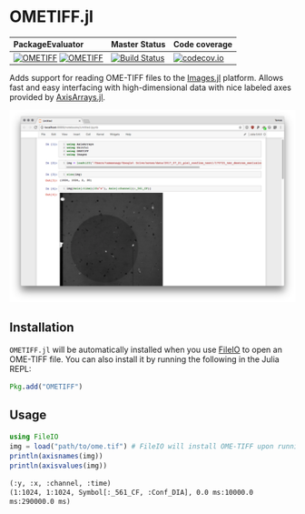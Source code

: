 # OMETIFF.jl


| PackageEvaluator  | Master Status  | Code coverage  |
|:--|:--|:--|
|  [![OMETIFF](http://pkg.julialang.org/badges/OMETIFF_0.6.svg)](http://pkg.julialang.org/detail/OMETIFF) [![OMETIFF](http://pkg.julialang.org/badges/OMETIFF_0.7.svg)](http://pkg.julialang.org/detail/OMETIFF) | [![Build Status](https://travis-ci.org/tlnagy/OMETIFF.jl.svg?branch=master)](https://travis-ci.org/tlnagy/OMETIFF.jl)  | [![codecov.io](http://codecov.io/github/tlnagy/OMETIFF.jl/coverage.svg?branch=master)](http://codecov.io/github/tlnagy/OMETIFF.jl?branch=master)  |

Adds support for reading OME-TIFF files to the [Images.jl](https://github.com/JuliaImages/Images.jl)
platform. Allows fast and easy interfacing with high-dimensional data with nice
labeled axes provided by [AxisArrays.jl](https://github.com/JuliaImages/AxisArrays.jl).

![](screenshot.png)

## Installation

`OMETIFF.jl` will be automatically installed when you use [FileIO](https://github.com/JuliaIO/FileIO.jl) to open an OME-TIFF file. You can also install it by running the following in the Julia REPL:

```julia
Pkg.add("OMETIFF")
```

## Usage

```julia
using FileIO
img = load("path/to/ome.tif") # FileIO will install OME-TIFF upon running this command
println(axisnames(img))
println(axisvalues(img))
```

```
(:y, :x, :channel, :time)
(1:1024, 1:1024, Symbol[:_561_CF, :Conf_DIA], 0.0 ms:10000.0 ms:290000.0 ms)
```
